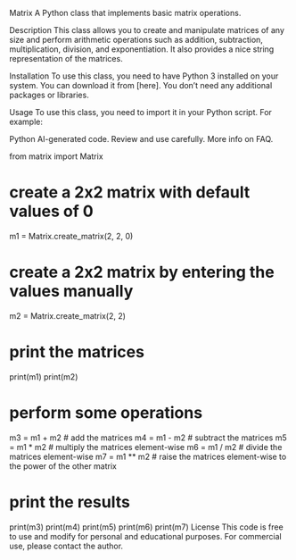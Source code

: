 Matrix
A Python class that implements basic matrix operations.

Description
This class allows you to create and manipulate matrices of any size and perform arithmetic operations such as addition, subtraction, multiplication, division, and exponentiation. It also provides a nice string representation of the matrices.

Installation
To use this class, you need to have Python 3 installed on your system. You can download it from [here]. You don’t need any additional packages or libraries.

Usage
To use this class, you need to import it in your Python script. For example:

Python
AI-generated code. Review and use carefully. More info on FAQ.

from matrix import Matrix

# create a 2x2 matrix with default values of 0
m1 = Matrix.create_matrix(2, 2, 0)

# create a 2x2 matrix by entering the values manually
m2 = Matrix.create_matrix(2, 2)

# print the matrices
print(m1)
print(m2)

# perform some operations
m3 = m1 + m2 # add the matrices
m4 = m1 - m2 # subtract the matrices
m5 = m1 * m2 # multiply the matrices element-wise
m6 = m1 / m2 # divide the matrices element-wise
m7 = m1 ** m2 # raise the matrices element-wise to the power of the other matrix

# print the results
print(m3)
print(m4)
print(m5)
print(m6)
print(m7)
License
This code is free to use and modify for personal and educational purposes. For commercial use, please contact the author.
